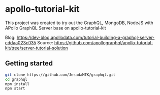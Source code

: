 # apollo-tutorial-kit

This project was created to try out the GraphQL, MongoDB, NodeJS with APollo GraphQL Server base on apollo-tutorial-kit

Blog: https://dev-blog.apollodata.com/tutorial-building-a-graphql-server-cddaa023c035
Source: https://github.com/apollographql/apollo-tutorial-kit/tree/server-tutorial-solution

## Getting started

```bash
git clone https://github.com/JesadaMTK/graphql.git
cd graphql
npm install
npm start
```
